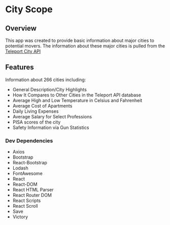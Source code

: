 # City Scope

## Overview
This app was created to provide basic information about major cities to potential movers. The information about these major cities is pulled from the [Teleport City API](https://developers.teleport.org/api/)

## Features

Information about 266 cities including:
- General Description/City Highlights
- How It Compares to Other Cities in the Teleport API database
- Average High and Low Temperature in Celsius and Fahrenheit
- Average Cost of Apartments
- Daily Living Expenses
- Average Salary for Select Professions
- PISA scores of the city
- Safety Information via Gun Statistics

### Dev Dependencies
- Axios
- Bootstrap
- React-Bootstrap
- Lodash
- FontAwesome
- React
- React-DOM
- React HTML Parser
- React Router DOM
- React Scripts
- React Scroll
- Save
- Victory

